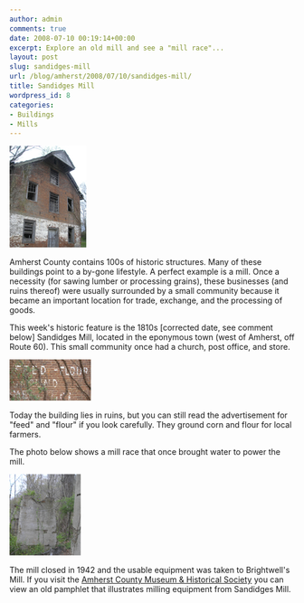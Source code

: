 ```yaml
---
author: admin
comments: true
date: 2008-07-10 00:19:14+00:00
excerpt: Explore an old mill and see a "mill race"...
layout: post
slug: sandidges-mill
url: /blog/amherst/2008/07/10/sandidges-mill/
title: Sandidges Mill
wordpress_id: 8
categories:
- Buildings
- Mills
---
```




![Sandidges Mill (photo by Kelly Murphy and Jami Kontkanen)](/wp-content/uploads/2008/07/sandidge1.jpg)

Amherst County contains 100s of historic structures. Many of these buildings point to a by-gone lifestyle.  A perfect example is a mill. Once a necessity (for sawing lumber or processing grains), these businesses (and ruins thereof) were usually surrounded by a small community because it became an important location for trade, exchange, and the processing of goods.



This week's historic feature is the 1810s [corrected date, see comment below] Sandidges Mill, located in the eponymous town (west of Amherst, off Route 60). This small community once had a church, post office, and store. 

![An Old Advertisement for their Services (photo by Kelly Murphy and Jami Kontkanen)](/wp-content/uploads/2008/07/sandidge3.jpg)

Today the building lies in ruins, but you can still read the advertisement for "feed" and "flour" if you look carefully. They ground corn and flour for local farmers.

The photo below shows a mill race that once brought water to power the mill. 

![Mill Race at Sandidgesâ€™ Mill (photo by Kelly Murphy and Jami Kontkanen)](/wp-content/uploads/2008/07/sandidge2.jpg)

The mill closed in 1942 and the usable equipment was taken to Brightwell's Mill. If you visit the [Amherst County Museum & Historical Society](http://members.aol.com/achmuseum/muse/museoct05.html) you can view an old pamphlet that illustrates milling equipment from Sandidges Mill.[ ](http://www.locohistory.org/blog/amherst/?attachment_id=11)
